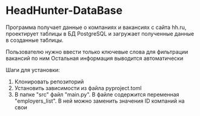 # HeadHunter-DataBase

Программа получает данные о компаниях и вакансиях с сайта hh.ru, 
проектирует таблицы в БД PostgreSQL и загружает полученные данные в созданные таблицы.

Пользователю нужно ввести только ключевые слова для фильтрации вакансий по ним
Остальная информация выводится автоматически

Шаги для установки:

1. Клонировать репозиторий
2. Установить зависимости из файла pyproject.toml
3. В папке "src" файл "main.py". В файле содержится переменная "employers_list". В ней можно заменить значения ID компаний на свои

